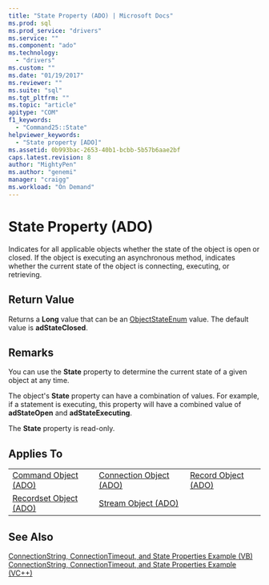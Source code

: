 ```yaml
---
title: "State Property (ADO) | Microsoft Docs"
ms.prod: sql
ms.prod_service: "drivers"
ms.service: ""
ms.component: "ado"
ms.technology:
  - "drivers"
ms.custom: ""
ms.date: "01/19/2017"
ms.reviewer: ""
ms.suite: "sql"
ms.tgt_pltfrm: ""
ms.topic: "article"
apitype: "COM"
f1_keywords: 
  - "Command25::State"
helpviewer_keywords: 
  - "State property [ADO]"
ms.assetid: 0b993bac-2653-40b1-bcbb-5b57b6aae2bf
caps.latest.revision: 8
author: "MightyPen"
ms.author: "genemi"
manager: "craigg"
ms.workload: "On Demand"
---
```

# State Property (ADO)
Indicates for all applicable objects whether the state of the object is open or closed. If the object is executing an asynchronous method, indicates whether the current state of the object is connecting, executing, or retrieving.  
  
## Return Value  
 Returns a **Long** value that can be an [ObjectStateEnum](../../../ado/reference/ado-api/objectstateenum.md) value. The default value is **adStateClosed**.  
  
## Remarks  
 You can use the **State** property to determine the current state of a given object at any time.  
  
 The object's **State** property can have a combination of values. For example, if a statement is executing, this property will have a combined value of **adStateOpen** and **adStateExecuting**.  
  
 The **State** property is read-only.  
  
## Applies To  
  
||||  
|-|-|-|  
|[Command Object (ADO)](../../../ado/reference/ado-api/command-object-ado.md)|[Connection Object (ADO)](../../../ado/reference/ado-api/connection-object-ado.md)|[Record Object (ADO)](../../../ado/reference/ado-api/record-object-ado.md)|  
|[Recordset Object (ADO)](../../../ado/reference/ado-api/recordset-object-ado.md)|[Stream Object (ADO)](../../../ado/reference/ado-api/stream-object-ado.md)||  
  
## See Also  
 [ConnectionString, ConnectionTimeout, and State Properties Example (VB)](../../../ado/reference/ado-api/connectionstring-connectiontimeout-and-state-properties-example-vb.md)   
 [ConnectionString, ConnectionTimeout, and State Properties Example (VC++)](../../../ado/reference/ado-api/connectionstring-connectiontimeout-and-state-properties-example-vc.md)   
